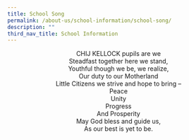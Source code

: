```yaml
---
title: School Song
permalink: /about-us/school-information/school-song/
description: ""
third_nav_title: School Information
---
```

<p align = "center" />CHIJ KELLOCK pupils are we
<br >Steadfast together here we stand,
<br >Youthful though we be, we realize,
<br >Our duty to our Motherland
<br >Little Citizens we strive and hope to bring –
<br >Peace
<br >Unity
<br >Progress
<br >And Prosperity
<br >May God bless and guide us,
<br >As our best is yet to be.